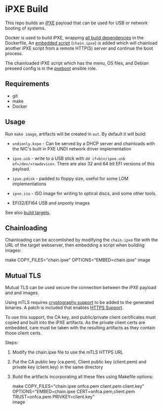 # iPXE Build

This repo builds an [iPXE](https://ipxe.org/) payload that can be used for
USB or network booting of systems.

Docker is used to build iPXE, wrapping [all build
dependencies](https://ipxe.org/download#source_code) in the Dockerfile, An
[embedded script](https://ipxe.org/embed) (`chain.ipxe`) is added which will
chainload another iPXE script from a remote HTTP(S) server and continue the
boot process.

The chainloaded iPXE script which has the menu, OS files, and Debian preseed
config is in the
[pxeboot](https://gerrit.opencord.org/plugins/gitiles/ansible/role/pxeboot)
ansible role.

## Requirements

- git
- make
- Docker

## Usage

Run `make image`, artifacts will be created in `out`. By default it will build:

- `undionly.kxpe` - Can be served by a DHCP server and chainloads with the
  NIC's built in PXE UNDI network driver implementation

- `ipxe.usb` - write to a USB stick with `dd if=bin/ipxe.usb
  of=/dev/<rawdevice>`.  There are also 32 and 64 bit EFI versions of this
  payload.

- `ipxe.pdisk` - padded to floppy size, useful for some LOM implementations

- `ipxe.iso` - ISO image for writing to optical discs, and some other tools.

- EFI32/EFI64 USB and snponly images

See also [build targets](https://ipxe.org/appnote/buildtargets).

## Chainloading

Chainloading can be accomlished by modifying the `chain.ipxe` file with the URL
of the target webserver, then embedding a script when building images:

  make COPY_FILES="chain.ipxe" OPTIONS="EMBED=chain.ipxe" image

## Mutual TLS

Mutual TLS can be used secure the connection between the iPXE payload and
and images.

Using mTLS requires [cryptography support](https://ipxe.org/crypto) to be added
to the generated binaries. A patch is included that enables [HTTPS
Support](https://ipxe.org/buildcfg/download_proto_https).

To use this support, the CA key, and public/private client certificates must
copied and built into the iPXE artifacts. As the private client certs are
embedded, care must be taken with the resulting artifacts as they contain those
client certs.

Steps:

1. Modify the chain.ipxe file to use the mTLS HTTPS URL

2. Put the CA public key (ca.pem), Client public key (client.pem) and
   private key (client.key) in the same directory

2. Build the artifacts incorporating all these files using Makefile options:

    make COPY_FILES="chain.ipxe onfca.pem client.pem client.key" \
      OPTIONS="EMBED=chain.ipxe CERT=onfca.pem,client.pem TRUST=onfca.pem PRIVKEY=client.key" \
      image

